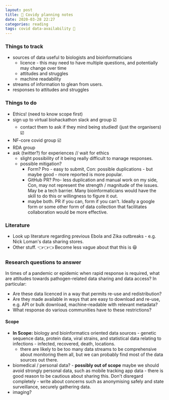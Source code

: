 ```yaml
---
layout: post
title: 🦠 Covidy planning notes
date: 2020-03-28 22:27
categories: reading
tags: covid data-availability 🦠
---
```


### Things to track

- sources of data useful to biologists and bioinformaticians
  - licence - this may need to have multiple questions, and potentially may change over time
  - attitudes and struggles
  - machine readability
- streams of information to glean from users.
- responses to attitudes and struggles

### Things to do
- Ethics! (need to know scope first)
- sign up to virtual biohackathon slack and group ☑️
  - contact them to ask if they mind being studied! (just the organisers) ☑️
- NF-core covid group ☑️
- RDA group
- ask (twitter?) for experiences // wait for ethics
  - slight possibility of it being really difficult to manage responses.
  - possible mitigation?
      - Form? Pro - easy to submit, Con: possible duplications - but maybe good - more reported is more popular.
      - GitHub PR? Pro- less duplication and manual work on my side, Con, may not represent the strength / magnitude of the issues. May be a tech barrier. Many bioinformaticians would have the skill to do this or willingness to figure it out.
      - maybe both. PR if you can, form if you can't. Ideally a google form or some other form of data collection that facilitates collaboration would be more effective.

### Literature
- Look up literature regarding previous Ebola and Zika outbreaks - e.g. Nick Loman's data sharing stores.
- Other stuff. 👈👈👈 Become less vague about that this is 😆

### Research questions to answer

In times of a pandemic or epidemic when rapid response is required, what are attitudes towards pathogen-related data sharing and data access? In particular:
- Are these data licenced in a way that permits re-use and redistribution?
- Are they made available in ways that are easy to download and re-use, e.g. API or bulk download, machine-readable with relevant metadata?
- What response do various communities have to these restrictions?

#### Scope
- **In Scope:** biology and bioinformatics oriented data sources - genetic sequence data, protein data, viral strains, and statistical data relating to infections - infected, recovered, death, locations.
  - there are likely to be too many data streams to be comprehensive about monitoring them all, but we can probably find most of the data sources out there.
- biomedical / personal data? - **possibly out of scope** maybe we should avoid strongly personal data, such as mobile tracking app data - there is good reason to be cautious about sharing this. Don't disregard completely - write about concerns such as anonymising safely and state surveillance, securely gathering data.
- imaging?
